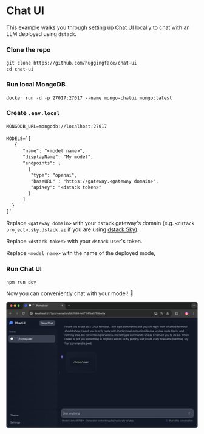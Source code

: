 # Chat UI

This example walks you through setting up [Chat UI](https://github.com/huggingface/chat-ui) locally
to chat with an LLM deployed using `dstack`.

### Clone the repo

```shell
git clone https://github.com/huggingface/chat-ui
cd chat-ui
```

### Run local MongoDB

```shell
docker run -d -p 27017:27017 --name mongo-chatui mongo:latest
```

### Create `.env.local`

```shell
MONGODB_URL=mongodb://localhost:27017

MODELS=`[
   {
      "name": "<model name>",
      "displayName": "My model",
      "endpoints": [
        {
         "type": "openai",
         "baseURL" : "https://gateway.<gateway domain>",
         "apiKey": "<dstack token>"
        }
      ]
  }
]`
```

Replace `<gateway domain>` with your `dstack` gateway's domain (e.g. `<dstack project>.sky.dstack.ai` if you are using [dstack Sky](https://sky.dstack.ai)).

Replace `<dstack token>` with your `dstack` user's token.

Replace `<model name>` with the name of the deployed mode,

### Run Chat UI

```shell
npm run dev
```

Now you can conveniently chat with your model! 🤗

![](images/dstack-chat-ui-llama3.png)